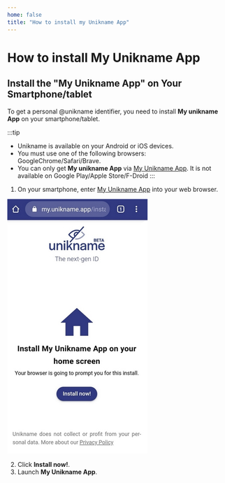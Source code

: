 ```yaml
---
home: false
title: "How to install my Unikname App"
---
```


# How to install My Unikname App

## Install the "My Unikname App" on Your Smartphone/tablet

To get a personal @unikname identifier, you need to install **My unikname App** on your smartphone/tablet.

:::tip 
- Unikname is available on your Android or iOS devices. 
- You must use one of the following browsers: GoogleChrome/Safari/Brave.
- You can only get **My unikname App** via [My Unikname App](https://my.unikname.app/). It is not available on Google Play/Apple Store/F-Droid
:::

1. On your smartphone, enter [My Unikname App](https://my.unikname.app/) into your web browser.

<copyscreen caption="Installing My Unikname App" >![InstallMyUniknameApp](./images/InstallMyUniknameApp.jpg)</copyscreen>

2. Click **Install now!**.
3. Launch **My Unikname App**.


